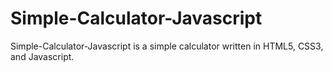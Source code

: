 # Simple-Calculator-Javascript
Simple-Calculator-Javascript is a simple calculator written in HTML5, CSS3, and Javascript.
